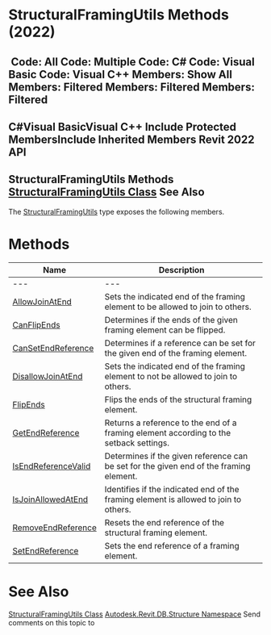 # StructuralFramingUtils Methods (2022)

﻿
 Code: All Code: Multiple Code: C# Code: Visual Basic Code: Visual C++  Members: Show All Members: Filtered Members: Filtered Members: Filtered   
---  
C#Visual BasicVisual C++
Include Protected MembersInclude Inherited Members
Revit 2022 API  
---  
StructuralFramingUtils Methods  
[StructuralFramingUtils Class](93d93c87-dfa2-12d5-dcb0-13d5cb0c0696.md "StructuralFramingUtils Class") See Also  
---  
The [StructuralFramingUtils](93d93c87-dfa2-12d5-dcb0-13d5cb0c0696.md "StructuralFramingUtils Class") type exposes the following members.
# Methods
| Name | Description |
| --- | --- |
| --- | --- | --- |
| [AllowJoinAtEnd](dab802b2-9731-94b6-3e56-f584d6f19676.md "AllowJoinAtEnd Method") | Sets the indicated end of the framing element to be allowed to join to others. |
| [CanFlipEnds](4c693589-fefa-3f9d-51dd-69a29623def0.md "CanFlipEnds Method") | Determines if the ends of the given framing element can be flipped. |
| [CanSetEndReference](9f9ebfc9-9ded-ce00-41ba-93e6d7a07265.md "CanSetEndReference Method") | Determines if a reference can be set for the given end of the framing element. |
| [DisallowJoinAtEnd](6ea65e8b-45f6-afc6-ec04-de60fc248f17.md "DisallowJoinAtEnd Method") | Sets the indicated end of the framing element to not be allowed to join to others. |
| [FlipEnds](014b2cf0-ac59-a087-52e4-efc9cf3062a6.md "FlipEnds Method") | Flips the ends of the structural framing element. |
| [GetEndReference](0d5d008a-5317-357f-e4d4-46d8a745a494.md "GetEndReference Method") | Returns a reference to the end of a framing element according to the setback settings. |
| [IsEndReferenceValid](6d311cdc-cb7d-92ba-f360-5e5c138efffc.md "IsEndReferenceValid Method") | Determines if the given reference can be set for the given end of the framing element. |
| [IsJoinAllowedAtEnd](90e1b29d-7e8f-428d-3d88-4a80560b455a.md "IsJoinAllowedAtEnd Method") | Identifies if the indicated end of the framing element is allowed to join to others. |
| [RemoveEndReference](3f6f9b7f-9227-9be5-eaad-fd8e0ce803ea.md "RemoveEndReference Method") | Resets the end reference of the structural framing element. |
| [SetEndReference](a694033f-eb4f-45bb-d989-8bc95780e574.md "SetEndReference Method") | Sets the end reference of a framing element. |

# See Also
[StructuralFramingUtils Class](93d93c87-dfa2-12d5-dcb0-13d5cb0c0696.md "StructuralFramingUtils Class")
[Autodesk.Revit.DB.Structure Namespace](d586b341-f687-9d90-e96d-255806b7d4fc.md "Autodesk.Revit.DB.Structure Namespace")
Send comments on this topic to 